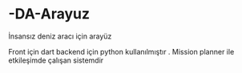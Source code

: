 # -DA-Arayuz
İnsansız deniz aracı için arayüz

Front için dart backend için python kullanılmıştır . Mission planner ile etkileşimde çalışan sistemdir
